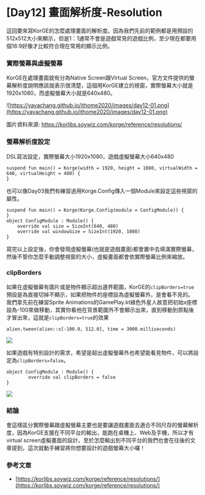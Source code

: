 # [Day12] 畫面解析度-Resolution

這回要來寫KorGE的怎麼處理畫面的解析度。因為我們先前的範例都是用預設的512x512大小來顯示，但是1：1通常不會是遊戲常見的遊戲比例，至少現在都要用個16:9好像才比較符合現在常用的顯示比例。

### 實際螢幕與虛擬螢幕
KorGE在處理畫面就有分為Native Screen跟Virtual Screen，官方文件提供的螢幕解析度說明應該就表示很清楚，這個用KorGE建立的視窗，實際螢幕大小就是1920x1080，而虛擬螢幕大小就是640x480。

![https://yayachang.github.io/ithome2020/images/day12-01.png](https://yayachang.github.io/ithome2020/images/day12-01.png)

圖片資料來源: https://korlibs.soywiz.com/korge/reference/resolutions/

### 螢幕解析度設定
DSL寫法設定，實際螢幕大小1920x1080，遊戲虛擬螢幕大小640x480
```
suspend fun main() = Korge(width = 1920, height = 1080, virtualWidth = 640, virtualHeight = 480) {
}
```
也可以像Day03我們有練習過用Korge.Config傳入一個Module來設定這些視窗的屬性。
```
suspend fun main() = Korge(Korge.Config(module = ConfigModule)) {
}
object ConfigModule : Module() {
	override val size = SizeInt(640, 480)
	override val windowSize = SizeInt(1920, 1080)
}
```
寫完以上設定後，你會發現虛擬螢幕(也就是遊戲畫面)都會置中去填滿實際螢幕，然後不管你怎麼手動調整視窗的大小，虛擬畫面都會依實際螢幕比例來縮放。

### clipBorders
如果在虛擬螢幕有圖片或是物件顯示超出邊界範圍，KorGE的```clipBorders=true```預設是為直接切掉不顯示，如果把物件的座標設為虛擬螢幕外，是會看不見的。
我們拿先前在練習Sprite Animations的GamePlay.kt綠色外星人故意把初始x座標設為-100來做移動，其實你看他在背景範圍外不會顯示出來，直到移動到原點後才冒出來，這就是```clipBorders=true```的效果
```
alien.tween(alien::x[-100.0, 512.0], time = 3000.milliseconds)
```

![](https://cdn-images-1.medium.com/max/640/1*zoST-SteHgFWFPXsTZTueQ.gif)

如果遊戲有特別設計的需求，希望是超出虛擬螢幕外也希望能看見物件，可以將設定為```clipBorders=false```。
```
object ConfigModule : Module() {
        override val clipBorders = false
}
```
![](https://cdn-images-1.medium.com/max/640/1*6GWtgrGl27OtD9TfbitDEw.gif)

### 結論
會這樣區分實際螢幕跟虛擬螢幕主要也是要讓遊戲畫面去適合不同尺存的螢幕解析度，因為KorGE支援在不同平台的輸出，能跑在桌機上、Web及手機，所以才有virtual screen虛擬畫面的設計。至於怎麼輸出到不同平台的我們也會在往後的文章提到，這次就動手練習將你想要設計的遊戲螢幕大小囉！

### 參考文章
* [https://korlibs.soywiz.com/korge/reference/resolutions/](https://korlibs.soywiz.com/korge/reference/resolutions/)
